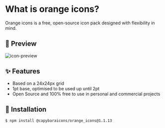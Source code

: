 # What is orange icons?

Orange icons is a free, open-source icon pack designed with flexibility in mind.

## 👀 Preview

![icon-preview](https://github.com/user-attachments/assets/429fc8be-3c5e-4105-9d13-a96610b80011)

## ✨ Features

- Based on a 24x24px grid
- 1pt base, optimised to be used up until 2pt
- Open Source and 100% free to use in personal and commercial projects

## 📘 Installation
```
$ npm install @capybaraicons/orange_icons@1.1.13
```

